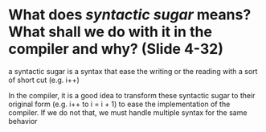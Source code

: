 # What does *syntactic sugar* means?  What shall we do with it in the compiler and why? (Slide 4-32)

a syntactic sugar is a syntax that ease the writing or the reading with a sort of short cut (e.g. i++)

In the compiler, it is a good idea to transform these syntactic sugar to their original form (e.g. i++ to i = i + 1) to ease the implementation of the compiler. If we do not that, we must handle multiple syntax for the same behavior